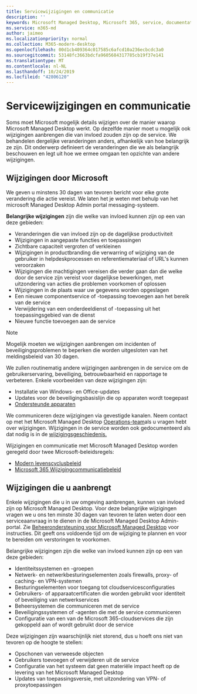 ```yaml
---
title: Servicewijzigingen en communicatie
description: ''
keywords: Microsoft Managed Desktop, Microsoft 365, service, documentatie
ms.service: m365-md
author: jaimeo
ms.localizationpriority: normal
ms.collection: M365-modern-desktop
ms.openlocfilehash: 00d1cb409364c017585c6afcd10a236ecbcdc3a0
ms.sourcegitcommit: 53148fc3663bdcfa9605684317785cb19f37e141
ms.translationtype: MT
ms.contentlocale: nl-NL
ms.lasthandoff: 10/24/2019
ms.locfileid: "42806120"
---
```

# <a name="service-changes-and-communication"></a>Servicewijzigingen en communicatie

Soms moet Microsoft mogelijk details wijzigen over de manier waarop Microsoft Managed Desktop werkt. Op dezelfde manier moet u mogelijk ook wijzigingen aanbrengen die van invloed zouden zijn op de service. We behandelen dergelijke veranderingen anders, afhankelijk van hoe belangrijk ze zijn. Dit onderwerp definieert de veranderingen die we als belangrijk beschouwen en legt uit hoe we ermee omgaan ten opzichte van andere wijzigingen.



## <a name="changes-made-by-microsoft"></a>Wijzigingen door Microsoft

We geven u minstens 30 dagen van tevoren bericht voor elke grote verandering die actie vereist. We laten het je weten met behulp van het microsoft Managed Desktop Admin portal messaging-systeem.

**Belangrijke wijzigingen** zijn die welke van invloed kunnen zijn op een van deze gebieden:
- Veranderingen die van invloed zijn op de dagelijkse productiviteit
- Wijzigingen in aangepaste functies en toepassingen
- Zichtbare capaciteit vergroten of verkleinen
- Wijzigingen in productbranding die verwarring of wijziging van de gebruiker in helpdeskprocessen en referentiemateriaal of URL's kunnen veroorzaken
- Wijzigingen die machtigingen vereisen die verder gaan dan die welke door de service zijn vereist voor dagelijkse bewerkingen, met uitzondering van acties die problemen voorkomen of oplossen
- Wijzigingen in de plaats waar uw gegevens worden opgeslagen
- Een nieuwe componentservice of -toepassing toevoegen aan het bereik van de service
- Verwijdering van een onderdeeldienst of -toepassing uit het toepassingsgebied van de dienst
- Nieuwe functie toevoegen aan de service

> [!NOTE]
> Mogelijk moeten we wijzigingen aanbrengen om incidenten of beveiligingsproblemen te beperken die worden uitgesloten van het meldingsbeleid van 30 dagen.

We zullen routinematig andere wijzigingen aanbrengen in de service om de gebruikerservaring, beveiliging, betrouwbaarheid en rapportage te verbeteren. Enkele voorbeelden van deze wijzigingen zijn:

- Installatie van Windows- en Office-updates
- Updates voor de beveiligingsbasislijn die op apparaten wordt toegepast
- [Ondersteunde apparaten](device-list.md)

We communiceren deze wijzigingen via gevestigde kanalen. Neem contact op met het Microsoft Managed Desktop [Operations-team](../working-with-managed-desktop/admin-support.md)als u vragen hebt over wijzigingen. Wijzigingen in de service worden ook gedocumenteerd als dat nodig is in de [wijzigingsgeschiedenis.](../change-history-managed-desktop.md)

Wijzigingen en communicatie met Microsoft Managed Desktop worden geregeld door twee Microsoft-beleidsregels:
- [Modern levenscyclusbeleid](https://support.microsoft.com/help/30881/modern-lifecycle-policy)
- [Microsoft 365 Wijzigingcommunicatiebeleid](https://docs.microsoft.com/office365/admin/manage/message-center?redirectSourcePath=%252fen-us%252farticle%252fMessage-center-in-Office-365-38FB3333-BFCC-4340-A37B-DEDA509C2093&view=o365-worldwide)

## <a name="changes-you-make"></a>Wijzigingen die u aanbrengt

Enkele wijzigingen die u in uw omgeving aanbrengen, kunnen van invloed zijn op Microsoft Managed Desktop. Voor deze belangrijke wijzigingen vragen we u ons ten minste 30 dagen van tevoren te laten weten door een serviceaanvraag in te dienen in de Microsoft Managed Desktop Admin-portal. Zie [Beheerondersteuning voor Microsoft Managed Desktop](../working-with-managed-desktop/admin-support.md) voor instructies. Dit geeft ons voldoende tijd om de wijziging te plannen en voor te bereiden om verstoringen te voorkomen.

Belangrijke wijzigingen zijn die welke van invloed kunnen zijn op een van deze gebieden:

- Identiteitssystemen en -groepen
- Netwerk- en netwerkbesturingselementen zoals firewalls, proxy- of caching- en VPN-systemen
- Besturingselementen voor toegang tot cloudservicesconfiguraties
- Gebruikers- of apparaatcertificaten die worden gebruikt voor identiteit of beveiliging van netwerkservices
- Beheersystemen die communiceren met de service
- Beveiligingssystemen of -agenten die met de service communiceren
- Configuratie van een van de Microsoft 365-cloudservices die zijn gekoppeld aan of wordt gebruikt door de service

Deze wijzigingen zijn waarschijnlijk niet storend, dus u hoeft ons niet van tevoren op de hoogte te stellen:

- Opschonen van verweesde objecten
- Gebruikers toevoegen of verwijderen uit de service
- Configuratie van het systeem dat geen materiële impact heeft op de levering van het Microsoft Managed Desktop
- Updates van toepassingsversie, met uitzondering van VPN- of proxytoepassingen


